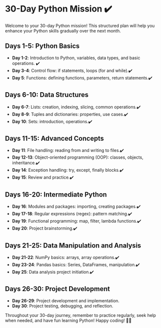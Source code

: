# 30-Day Python Mission ✔️

Welcome to your 30-day Python mission! This structured plan will help you enhance your Python skills gradually over the next month.

## Days 1-5: Python Basics
- **Day 1-2**: Introduction to Python, variables, data types, and basic operations. ✔️
- **Day 3-4**: Control flow: if statements, loops (for and while).✔️
- **Day 5**: Functions: defining functions, parameters, return statements.✔️

## Days 6-10: Data Structures
- **Day 6-7**: Lists: creation, indexing, slicing, common operations.✔️
- **Day 8-9**: Tuples and dictionaries: properties, use cases.✔️
- **Day 10**: Sets: introduction, operations.✔️

## Days 11-15: Advanced Concepts
- **Day 11**: File handling: reading from and writing to files.✔️
- **Day 12-13**: Object-oriented programming (OOP): classes, objects, inheritance.✔️
- **Day 14**: Exception handling: try, except, finally blocks.✔️
- **Day 15**: Review and practice.✔️

## Days 16-20: Intermediate Python
- **Day 16**: Modules and packages: importing, creating packages.✔️
- **Day 17-18**: Regular expressions (regex): pattern matching.✔️
- **Day 19**: Functional programming: map, filter, lambda functions.✔️
- **Day 20**: Project brainstorming.✔️

## Days 21-25: Data Manipulation and Analysis 
- **Day 21-22**: NumPy basics: arrays, array operations.✔️ 
- **Day 23-24**: Pandas basics: Series, DataFrames, manipulation.✔️
- **Day 25**: Data analysis project initiation.✔️

## Days 26-30: Project Development
- **Day 26-29**: Project development and implementation.
- **Day 30**: Project testing, debugging, and reflection.

Throughout your 30-day journey, remember to practice regularly, seek help when needed, and have fun learning Python! Happy coding! 🐍✨
